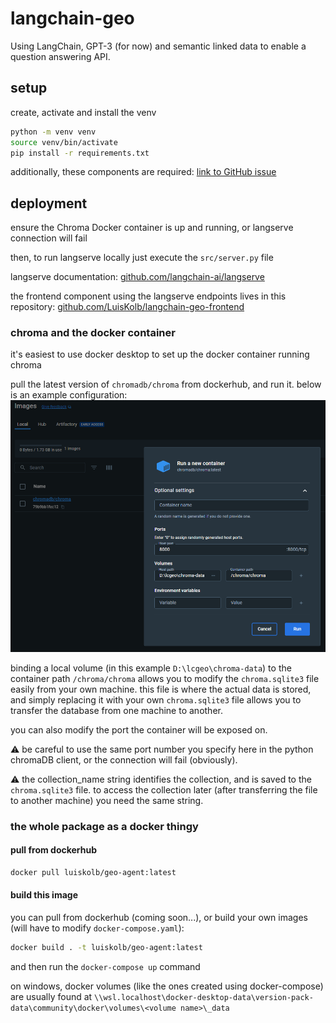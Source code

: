 # langchain-geo

Using LangChain, GPT-3 (for now) and semantic linked data to enable a question answering API.

## setup

create, activate and install the venv

```bash
python -m venv venv
source venv/bin/activate
pip install -r requirements.txt

```

additionally, these components are required: [link to GitHub issue](https://github.com/chroma-core/chroma/issues/189#issuecomment-1454418844)

## deployment

ensure the Chroma Docker container is up and running, or langserve connection will fail

then, to run langserve locally just execute the `src/server.py` file 

langserve documentation: [github.com/langchain-ai/langserve](https://github.com/langchain-ai/langserve) 

the frontend component using the langserve endpoints lives in this repository: [github.com/LuisKolb/langchain-geo-frontend](https://github.com/LuisKolb/langchain-geo-frontend) 

### chroma and the docker container

it's easiest to use docker desktop to set up the docker container running chroma

pull the latest version of `chromadb/chroma` from dockerhub, and run it. below is an example configuration:
![docker desktop config example](media/docker-desktop-config.png)

binding a local volume (in this example `D:\lcgeo\chroma-data`) to the container path `/chroma/chroma` allows you to modify the `chroma.sqlite3` file easily from your own machine. this file is where the actual data is stored, and simply replacing it with your own `chroma.sqlite3` file allows you to transfer the database from one machine to another.

you can also modify the port the container will be exposed on.

⚠️ be careful to use the same port number you specify here in the python chromaDB client, or the connection will fail (obviously).

⚠️ the collection_name string identifies the collection, and is saved to the `chroma.sqlite3` file. to access the collection later (after transferring the file to another machine) you need the same string.

### the whole package as a docker thingy

#### pull from dockerhub

```bash
docker pull luiskolb/geo-agent:latest
```

#### build this image

you can pull from dockerhub (coming soon...), or build your own images (will have to modify `docker-compose.yaml`):

```bash
docker build . -t luiskolb/geo-agent:latest
```

and then run the `docker-compose up` command

on windows, docker volumes (like the ones created using docker-compose) are usually found at `\\wsl.localhost\docker-desktop-data\version-pack-data\community\docker\volumes\<volume name>\_data`